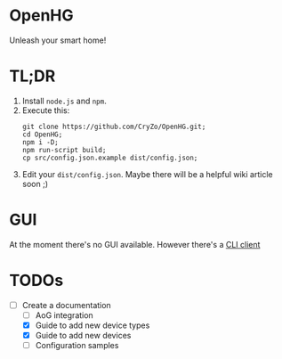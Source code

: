 # OpenHG
Unleash your smart home!

# TL;DR
1. Install `node.js` and `npm`.
2. Execute this:
	```
	git clone https://github.com/CryZo/OpenHG.git;
	cd OpenHG;
	npm i -D;
	npm run-script build;
	cp src/config.json.example dist/config.json;
	```
3. Edit your `dist/config.json`. Maybe there will be a helpful wiki article soon ;)

# GUI
At the moment there's no GUI available. However there's a [CLI client](https://github.com/CryZo/OpenHG-CLI)

# TODOs
- [ ] Create a documentation
	- [ ] AoG integration
	- [X] Guide to add new device types
	- [X] Guide to add new devices
	- [ ] Configuration samples
